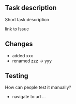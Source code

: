 ## Task description

Short task description

link to Issue

## Changes

-   added xxx
-   renamed zzz -> yyy

## Testing

How can people test it manually?

-   navigate to url ...